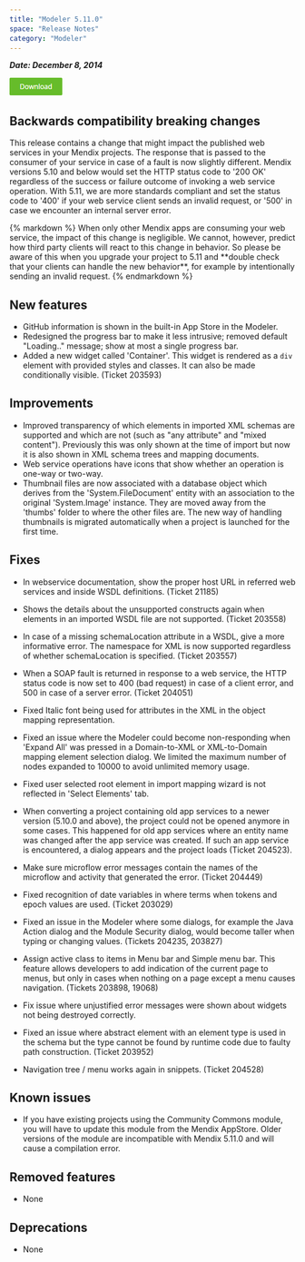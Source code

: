 ```yaml
---
title: "Modeler 5.11.0"
space: "Release Notes"
category: "Modeler"
---
```



***Date: December 8, 2014***

[![](attachments/download-button/download-button.png)](https://appstore.home.mendix.com/link/modelers)

## Backwards compatibility breaking changes

This release contains a change that might impact the published web services in your Mendix projects. The response that is passed to the consumer of your service in case of a fault is now slightly different. Mendix versions 5.10 and below would set the HTTP status code to '200 OK' regardless of the success or failure outcome of invoking a web service operation. With 5.11, we are more standards compliant and set the status code to '400' if your web service client sends an invalid request, or '500' in case we encounter an internal server error.

<div class="alert alert-warning">{% markdown %}
When only other Mendix apps are consuming your web service, the impact of this change is negligible. We cannot, however, predict how third party clients will react to this change in behavior. So please be aware of this when you upgrade your project to 5.11 and **double check that your clients can handle the new behavior**, for example by intentionally sending an invalid request.
{% endmarkdown %}</div>

## New features

*   GitHub information is shown in the built-in App Store in the Modeler.
*   Redesigned the progress bar to make it less intrusive; removed default "Loading.." message; show at most a single progress bar.
*   Added a new widget called 'Container'. This widget is rendered as a `div` element with provided styles and classes. It can also be made conditionally visible. (Ticket 203593)

## Improvements

*   Improved transparency of which elements in imported XML schemas are supported and which are not (such as "any attribute" and "mixed content"). Previously this was only shown at the time of import but now it is also shown in XML schema trees and mapping documents.
*   Web service operations have icons that show whether an operation is one-way or two-way.
*   Thumbnail files are now associated with a database object which derives from the 'System.FileDocument' entity with an association to the original 'System.Image' instance. They are moved away from the 'thumbs' folder to where the other files are. The new way of handling thumbnails is migrated automatically when a project is launched for the first time.

## Fixes

*   In webservice documentation, show the proper host URL in referred web services and inside WSDL definitions. (Ticket 21185)
*   Shows the details about the unsupported constructs again when elements in an imported WSDL file are not supported. (Ticket 203558)
*   In case of a missing schemaLocation attribute in a WSDL, give a more informative error. The namespace for XML is now supported regardless of whether schemaLocation is specified. (Ticket 203557)
*   When a SOAP fault is returned in response to a web service, the HTTP status code is now set to 400 (bad request) in case of a client error, and 500 in case of a server error. (Ticket 204051)
*   Fixed Italic font being used for attributes in the XML in the object mapping representation.
*   Fixed an issue where the Modeler could become non-responding when 'Expand All' was pressed in a Domain-to-XML or XML-to-Domain mapping element selection dialog. We limited the maximum number of nodes expanded to 10000 to avoid unlimited memory usage.
*   Fixed user selected root element in import mapping wizard is not reflected in 'Select Elements' tab.
*   When converting a project containing old app services to a newer version (5.10.0 and above), the project could not be opened anymore in some cases. This happened for old app services where an entity name was changed after the app service was created. If such an app service is encountered, a dialog appears and the project loads (Ticket 204523).
*   Make sure microflow error messages contain the names of the microflow and activity that generated the error. (Ticket 204449)
*   Fixed recognition of date variables in where terms when tokens and epoch values are used. (Ticket 203029)
*   Fixed an issue in the Modeler where some dialogs, for example the Java Action dialog and the Module Security dialog, would become taller when typing or changing values. (Tickets 204235, 203827)
*   Assign active class to items in Menu bar and Simple menu bar. This feature allows developers to add indication of the current page to menus, but only in cases when nothing on a page except a menu causes navigation. (Tickets 203898, 19068)
*   Fix issue where unjustified error messages were shown about widgets not being destroyed correctly.
*   Fixed an issue where abstract element with an element type is used in the schema but the type cannot be found by runtime code due to faulty path construction. (Ticket 203952)

*   Navigation tree / menu works again in snippets. (Ticket 204528)

## Known issues

*   If you have existing projects using the Community Commons module, you will have to update this module from the Mendix AppStore. Older versions of the module are incompatible with Mendix 5.11.0 and will cause a compilation error.

## Removed features

*   None

## Deprecations

*   None
